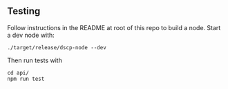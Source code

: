 ## Testing

Follow instructions in the README at root of this repo to build a node. Start a dev node with:

```
./target/release/dscp-node --dev
```

Then run tests with

```
cd api/
npm run test
```
